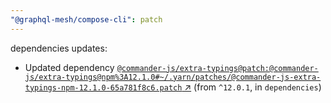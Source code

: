 ```yaml
---
"@graphql-mesh/compose-cli": patch
---
```

dependencies updates:
  - Updated dependency [`@commander-js/extra-typings@patch:@commander-js/extra-typings@npm%3A12.1.0#~/.yarn/patches/@commander-js-extra-typings-npm-12.1.0-65a781f8c6.patch` ↗︎](https://www.npmjs.com/package/@commander-js/extra-typings/v/3.0.0) (from `^12.0.1`, in `dependencies`)
